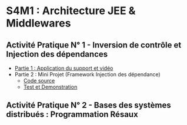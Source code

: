 # S4M1 : Architecture JEE & Middlewares

## Activité Pratique N° 1 - Inversion de contrôle et Injection des dépendances
 - [Partie 1 : Application du support et vidéo](./ActivitePratique01/Couplage)
 - Partie 2 : Mini Projet (Framework Injection des dépendance)
   - [Code source](./ActivitePratique01/FrameworkIOC)
   - [Test et Demonstration](./ActivitePratique01/TestFrameworkIOC)
## Activité Pratique N° 2 - Bases des systèmes distribués : Programmation Résaux

